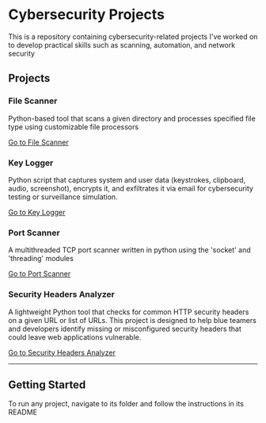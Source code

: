 # Cybersecurity Projects

This is a repository containing cybersecurity-related projects I've worked on to develop practical skills such as scanning, automation, and network security

## Projects
### File Scanner
Python-based tool that scans a given directory and processes specified file type using customizable file processors

[Go to File Scanner](./FileScanner)

### Key Logger
Python script that captures system and user data (keystrokes, clipboard, audio, screenshot), encrypts it, and exfiltrates it via email for cybersecurity testing or surveillance simulation.

[Go to Key Logger](./KeyLogger)

### Port Scanner
A multithreaded TCP port scanner written in python using the 'socket' and 'threading' modules

[Go to Port Scanner](./PortScanner)

### Security Headers Analyzer
A lightweight Python tool that checks for common HTTP security headers on a given URL or list of URLs. This project is designed to help blue teamers and developers identify missing or misconfigured security headers that could leave web applications vulnerable.

[Go to Security Headers Analyzer](./SecurityHeadersAnalyzer)

---

## Getting Started
To run any project, navigate to its folder and follow the instructions in its README
